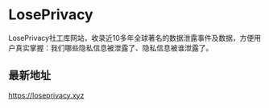 # LosePrivacy
LosePrivacy社工库网站，收录近10多年全球著名的数据泄露事件及数据，方便用户真实掌握：我们哪些隐私信息被泄露了、隐私信息被谁泄露了。

## 最新地址
https://loseprivacy.xyz
